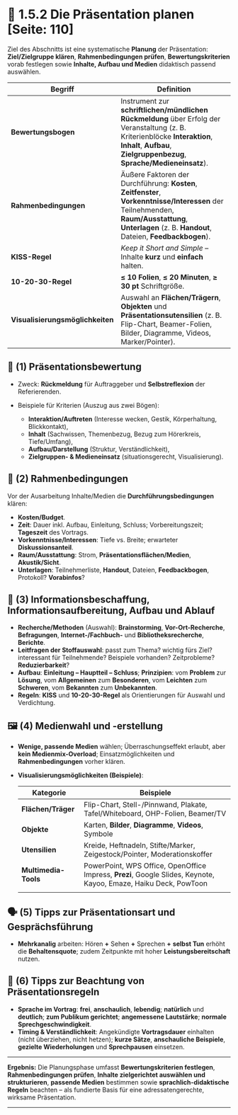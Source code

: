 # 🧭 1.5.2 Die Präsentation planen [Seite: 110]

Ziel des Abschnitts ist eine systematische **Planung** der Präsentation: **Ziel/Zielgruppe klären**, **Rahmenbedingungen prüfen**, **Bewertungskriterien** vorab festlegen sowie **Inhalte, Aufbau und Medien** didaktisch passend auswählen. 

| Begriff                          | Definition                                                                                                                                                                                              |
| -------------------------------- | ------------------------------------------------------------------------------------------------------------------------------------------------------------------------------------------------------- |
| **Bewertungsbogen**              | Instrument zur **schriftlichen/mündlichen Rückmeldung** über Erfolg der Veranstaltung (z. B. Kriterienblöcke **Interaktion**, **Inhalt**, **Aufbau**, **Zielgruppenbezug**, **Sprache/Medieneinsatz**). |
| **Rahmenbedingungen**            | Äußere Faktoren der Durchführung: **Kosten**, **Zeitfenster**, **Vorkenntnisse/Interessen** der Teilnehmenden, **Raum/Ausstattung**, **Unterlagen** (z. B. **Handout**, Dateien, **Feedbackbogen**).    |
| **KISS-Regel**                   | *Keep it Short and Simple* – Inhalte **kurz** und **einfach** halten.                                                                                                                                   |
| **10-20-30-Regel**               | **≤ 10 Folien**, **≤ 20 Minuten**, **≥ 30 pt** Schriftgröße.                                                                                                                                            |
| **Visualisierungsmöglichkeiten** | Auswahl an **Flächen/Trägern**, **Objekten** und **Präsentationsutensilien** (z. B. Flip-Chart, Beamer-Folien, Bilder, Diagramme, Videos, Marker/Pointer).                                              |

## 📝 (1) Präsentationsbewertung

* Zweck: **Rückmeldung** für Auftraggeber und **Selbstreflexion** der Referierenden. 
* Beispiele für Kriterien (Auszug aus zwei Bögen):

  * **Interaktion/Auftreten** (Interesse wecken, Gestik, Körperhaltung, Blickkontakt),
  * **Inhalt** (Sachwissen, Themenbezug, Bezug zum Hörerkreis, Tiefe/Umfang),
  * **Aufbau/Darstellung** (Struktur, Verständlichkeit),
  * **Zielgruppen- & Medieneinsatz** (situationsgerecht, Visualisierung). 

## 🧱 (2) Rahmenbedingungen

Vor der Ausarbeitung Inhalte/Medien die **Durchführungsbedingungen** klären:

* **Kosten/Budget**.
* **Zeit**: Dauer inkl. Aufbau, Einleitung, Schluss; Vorbereitungszeit; **Tageszeit** des Vortrags.
* **Vorkenntnisse/Interessen**: Tiefe vs. Breite; erwarteter **Diskussionsanteil**.
* **Raum/Ausstattung**: Strom, **Präsentationsflächen/Medien**, **Akustik/Sicht**.
* **Unterlagen**: Teilnehmerliste, **Handout**, Dateien, **Feedbackbogen**, Protokoll? **Vorabinfos**? 

## 🧠 (3) Informationsbeschaffung, Informationsaufbereitung, Aufbau und Ablauf

* **Recherche/Methoden** (Auswahl): **Brainstorming**, **Vor-Ort-Recherche**, **Befragungen**, **Internet-/Fachbuch-** und **Bibliotheksrecherche**, **Berichte**. 
* **Leitfragen der Stoffauswahl**: passt zum Thema? wichtig fürs Ziel? interessant für Teilnehmende? Beispiele vorhanden? Zeitprobleme? **Reduzierbarkeit**? 
* **Aufbau**: **Einleitung – Hauptteil – Schluss**; **Prinzipien**: vom **Problem** zur **Lösung**, vom **Allgemeinen** zum **Besonderen**, vom **Leichten** zum **Schweren**, vom **Bekannten** zum **Unbekannten**. 
* **Regeln**: **KISS** und **10-20-30-Regel** als Orientierungen für Auswahl und Verdichtung. 

## 🖼️ (4) Medienwahl und -erstellung

* **Wenige, passende Medien** wählen; Überraschungseffekt erlaubt, aber **kein Medienmix-Overload**; Einsatzmöglichkeiten und **Rahmenbedingungen** vorher klären. 
* **Visualisierungsmöglichkeiten (Beispiele)**:

  | Kategorie            | Beispiele                                                                                                        |
  | -------------------- | ---------------------------------------------------------------------------------------------------------------- |
  | **Flächen/Träger**   | Flip-Chart, Stell-/Pinnwand, Plakate, Tafel/Whiteboard, OHP-Folien, Beamer/TV                                    |
  | **Objekte**          | Karten, **Bilder**, **Diagramme**, **Videos**, Symbole                                                           |
  | **Utensilien**       | Kreide, Heftnadeln, Stifte/Marker, Zeigestock/Pointer, Moderationskoffer                                         |
  | **Multimedia-Tools** | PowerPoint, WPS Office, OpenOffice Impress, **Prezi**, Google Slides, Keynote, Kayoo, Emaze, Haiku Deck, PowToon |
  |                      |                                                                                                                  |

## 🗣️ (5) Tipps zur Präsentationsart und Gesprächsführung

* **Mehrkanalig** arbeiten: Hören **+** Sehen **+** Sprechen **+** **selbst Tun** erhöht die **Behaltensquote**; zudem Zeitpunkte mit hoher **Leistungsbereitschaft** nutzen. 

## 📏 (6) Tipps zur Beachtung von Präsentationsregeln

* **Sprache im Vortrag**: **frei**, **anschaulich**, **lebendig**; **natürlich** und **deutlich**; **zum Publikum gerichtet**; **angemessene Lautstärke**; **normale Sprechgeschwindigkeit**. 
* **Timing & Verständlichkeit**: Angekündigte **Vortragsdauer** einhalten (nicht überziehen, nicht hetzen); **kurze Sätze**, **anschauliche Beispiele**, **gezielte Wiederholungen** und **Sprechpausen** einsetzen. 

---

**Ergebnis:** Die Planungsphase umfasst **Bewertungskriterien festlegen**, **Rahmenbedingungen prüfen**, **Inhalte zielgerichtet auswählen und strukturieren**, **passende Medien** bestimmen sowie **sprachlich-didaktische Regeln** beachten – als fundierte Basis für eine adressatengerechte, wirksame Präsentation.

---

